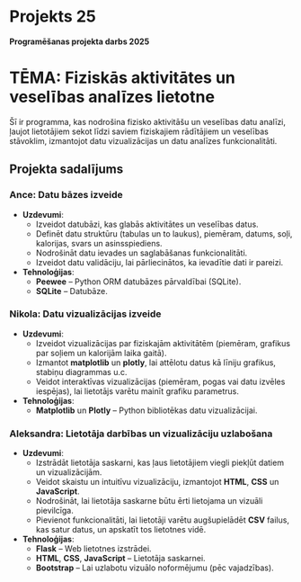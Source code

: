 # Projekts 25
**Programēšanas projekta darbs 2025**

# TĒMA: Fiziskās aktivitātes un veselības analīzes lietotne

Šī ir programma, kas nodrošina fizisko aktivitāšu un veselības datu analīzi, ļaujot lietotājiem sekot līdzi saviem fiziskajiem rādītājiem un veselības stāvoklim, izmantojot datu vizualizācijas un datu analīzes funkcionalitāti.

## Projekta sadalījums

### **Ance**: Datu bāzes izveide
- **Uzdevumi**:
  - Izveidot datubāzi, kas glabās aktivitātes un veselības datus.
  - Definēt datu struktūru (tabulas un to laukus), piemēram, datums, soļi, kalorijas, svars un asinsspiediens.
  - Nodrošināt datu ievades un saglabāšanas funkcionalitāti.
  - Izveidot datu validāciju, lai pārliecinātos, ka ievadītie dati ir pareizi.
- **Tehnoloģijas**:
  - **Peewee** – Python ORM datubāzes pārvaldībai (SQLite).
  - **SQLite** – Datubāze.

### **Nikola**: Datu vizualizācijas izveide
- **Uzdevumi**:
  - Izveidot vizualizācijas par fiziskajām aktivitātēm (piemēram, grafikus par soļiem un kalorijām laika gaitā).
  - Izmantot **matplotlib** un **plotly**, lai attēlotu datus kā līniju grafikus, stabiņu diagrammas u.c.
  - Veidot interaktīvas vizualizācijas (piemēram, pogas vai datu izvēles iespējas), lai lietotājs varētu mainīt grafiku parametrus.
- **Tehnoloģijas**:
  - **Matplotlib** un **Plotly** – Python bibliotēkas datu vizualizācijai.

### **Aleksandra**: Lietotāja darbības un vizualizāciju uzlabošana
- **Uzdevumi**:
  - Izstrādāt lietotāja saskarni, kas ļaus lietotājiem viegli piekļūt datiem un vizualizācijām.
  - Veidot skaistu un intuitīvu vizualizāciju, izmantojot **HTML**, **CSS** un **JavaScript**.
  - Nodrošināt, lai lietotāja saskarne būtu ērti lietojama un vizuāli pievilcīga.
  - Pievienot funkcionalitāti, lai lietotāji varētu augšupielādēt **CSV** failus, kas satur datus, un apskatīt tos lietotnes vidē.
- **Tehnoloģijas**:
  - **Flask** – Web lietotnes izstrādei.
  - **HTML**, **CSS**, **JavaScript** – Lietotāja saskarnei.
  - **Bootstrap** – Lai uzlabotu vizuālo noformējumu (pēc vajadzības).




